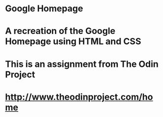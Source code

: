 # Google Homepage

# A recreation of the Google Homepage using HTML and CSS

# This is an assignment from The Odin Project
# http://www.theodinproject.com/home
